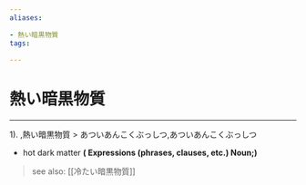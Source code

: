 ```yaml
---
aliases:
    
- 熱い暗黒物質
tags:
    
---
```


# 熱い暗黒物質
---
1).
,熱い暗黒物質 > あついあんこくぶっしつ,あついあんこくぶっしつ

- hot dark matter
**( Expressions (phrases, clauses, etc.) Noun;)**
> see also:  [[冷たい暗黒物質]]
            